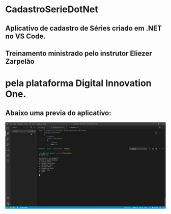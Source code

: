 # CadastroSerieDotNet

## Aplicativo de cadastro de Séries criado em .NET no VS Code.

## Treinamento ministrado pelo instrutor Eliezer Zarpelão 
# pela plataforma Digital Innovation One.
##
## Abaixo uma previa do aplicativo:
![Login](https://github.com/CarlosAlexFO/CadastroSerieDotNet/blob/main/DIO.Series/appSeries.gif)
